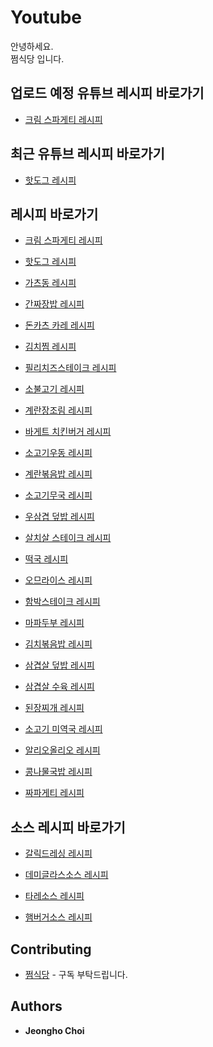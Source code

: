 # Youtube
안녕하세요.<br>
쩜식당 입니다. 


## 업로드 예정 유튜브 레시피 바로가기

* [크림 스파게티 레시피](https://github.com/byewjdgh/youtube/tree/master/20230110.크림%20스파게티)

## 최근 유튜브 레시피 바로가기

* [핫도그 레시피](https://github.com/byewjdgh/youtube/tree/master/20230110.핫도그)

## 레시피 바로가기

* [크림 스파게티 레시피](https://github.com/byewjdgh/youtube/tree/master/20230110.크림%20스파게티)

* [핫도그 레시피](https://github.com/byewjdgh/youtube/tree/master/20230110.핫도그)

* [가츠동 레시피](https://github.com/byewjdgh/youtube/tree/master/20230109.가츠동)

* [간짜장밥 레시피](https://github.com/byewjdgh/youtube/tree/master/20230107.간짜장밥)

* [돈카츠 카레 레시피](https://github.com/byewjdgh/youtube/tree/master/20230105.돈카츠%20카레)

* [김치찜 레시피](https://github.com/byewjdgh/youtube/tree/master/20230104.김치찜)

* [필리치즈스테이크 레시피](https://github.com/byewjdgh/youtube/tree/master/20230103.필리치즈스테이크)

* [소불고기 레시피](https://github.com/byewjdgh/youtube/tree/master/20230103.소불고기)

* [계란장조림 레시피](https://github.com/byewjdgh/youtube/tree/master/20230102.계란장조림)

* [바게트 치킨버거 레시피](https://github.com/byewjdgh/youtube/tree/master/20221230.바게트%20치킨버거)

* [소고기우동 레시피](https://github.com/byewjdgh/youtube/tree/master/20221229.소고기우동)

* [계란볶음밥 레시피](https://github.com/byewjdgh/youtube/tree/master/20221228.계란볶음밥)

* [소고기무국 레시피](https://github.com/byewjdgh/youtube/tree/master/20221227.소고기무국)

* [우삼겹 덮밥 레시피](https://github.com/byewjdgh/youtube/tree/master/20221226.우삼겹%20덮밥)

* [살치살 스테이크 레시피](https://github.com/byewjdgh/youtube/tree/master/20221225.살치살%20스테이크)

* [떡국 레시피](https://github.com/byewjdgh/youtube/tree/master/20221225.떡국)

* [오므라이스 레시피](https://github.com/byewjdgh/youtube/tree/master/20221222.오므라이스)

* [함박스테이크 레시피](https://github.com/byewjdgh/youtube/tree/master/20221221.함박스테이크)

* [마파두부 레시피](https://github.com/byewjdgh/youtube/tree/master/20221221.마파두부)

* [김치볶음밥 레시피](https://github.com/byewjdgh/youtube/tree/master/20221219.김치볶음밥)

* [삼겹살 덮밥 레시피](https://github.com/byewjdgh/youtube/tree/master/20221219.삼겹살%20덮밥)

* [삼겹살 수육 레시피](https://github.com/byewjdgh/youtube/tree/master/20221217.삼겹살%20수육)

* [된장찌개 레시피](https://github.com/byewjdgh/youtube/tree/master/20221217.된장찌개)

* [소고기 미역국 레시피](https://github.com/byewjdgh/youtube/tree/master/20221215.소고기%20미역국)

* [알리오올리오 레시피](https://github.com/byewjdgh/youtube/tree/master/20221213.알리오올리오)

* [콩나물국밥 레시피](https://github.com/byewjdgh/youtube/tree/master/20221211.콩나물국밥)

* [짜파게티 레시피](https://github.com/byewjdgh/youtube/tree/master/20221209.짜파게티)

## 소스 레시피 바로가기

* [갈릭드레싱 레시피](https://github.com/byewjdgh/youtube/tree/master/소스레시피/갈릭드레싱)

* [데미글라스소스 레시피](https://github.com/byewjdgh/youtube/tree/master/소스레시피/데미글라스소스)

* [타레소스 레시피](https://github.com/byewjdgh/youtube/tree/master/소스레시피/타레소스)

* [햄버거소스 레시피](https://github.com/byewjdgh/youtube/tree/master/소스레시피/햄버거소스)

## Contributing

* [쩜식당](https://www.youtube.com/@wjdgh) - 구독 부탁드립니다.

## Authors

* **Jeongho Choi**